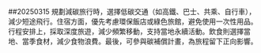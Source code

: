 ##20250315
規劃減碳旅行時，選擇低碳交通（如高鐵、巴士、共乘、自行車），減少短途飛行。住宿方面，優先考慮環保飯店或綠色旅館，避免使用一次性用品。行程安排上，採取深度旅遊，減少頻繁移動，支持當地永續活動。飲食則選擇當地、當季食材，減少食物浪費。最後，可參與碳補償計畫，為旅程留下正向影響。

